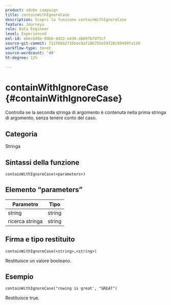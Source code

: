 ```yaml
---
product: adobe campaign
title: containWithIgnoreCase
description: Scopri la funzione containWithIgnoreCase
feature: Journeys
role: Data Engineer
level: Experienced
exl-id: ebec646e-9dbb-4432-a430-ab69fb7d75cf
source-git-commit: 712f66b2715bac0af206755e59728c95499fa110
workflow-type: tm+mt
source-wordcount: '49'
ht-degree: 12%

---
```


# containWithIgnoreCase {#containWithIgnoreCase}

Controlla se la seconda stringa di argomento è contenuta nella prima stringa di argomento, senza tenere conto del caso.

## Categoria

Stringa

## Sintassi della funzione

`containWithIgnoreCase(<parameters>)`

## Elemento “parameters”

| Parametro | Tipo |
|-----------|------------------|
| string | string |
| ricerca stringa | string |

## Firma e tipo restituito

`containWithIgnoreCase(<string>,<string>)`

Restituisce un valore booleano.

## Esempio

`containWithIgnoreCase("rowing is great', "GREAT")`

Restituisce true.
